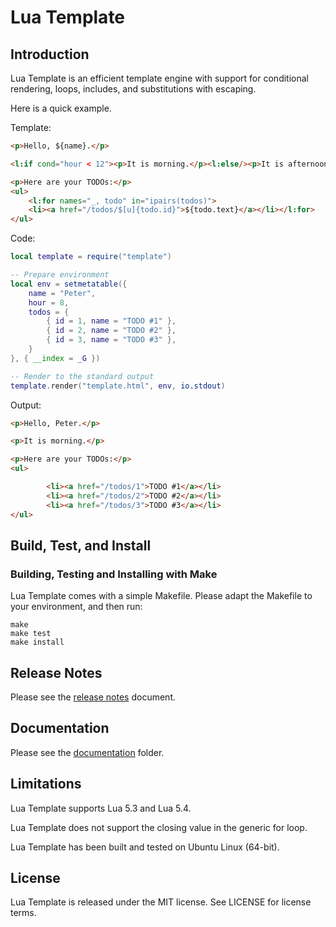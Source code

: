 # Lua Template 


## Introduction

Lua Template is an efficient template engine with support for conditional rendering, loops,
includes, and substitutions with escaping.

Here is a quick example.

Template:

```html
<p>Hello, ${name}.</p>

<l:if cond="hour < 12"><p>It is morning.</p><l:else/><p>It is afternoon.</l:if>

<p>Here are your TODOs:</p>
<ul>
	<l:for names="_, todo" in="ipairs(todos)">
	<li><a href="/todos/$[u]{todo.id}">${todo.text}</a></li></l:for>
</ul>
```

Code:

```lua
local template = require("template")

-- Prepare environment
local env = setmetatable({
	name = "Peter",
	hour = 8,
	todos = {
		{ id = 1, name = "TODO #1" },
		{ id = 2, name = "TODO #2" },
		{ id = 3, name = "TODO #3" },
	}
}, { __index = _G })

-- Render to the standard output
template.render("template.html", env, io.stdout)
```

Output:

```html
<p>Hello, Peter.</p>

<p>It is morning.</p>

<p>Here are your TODOs:</p>
<ul>

        <li><a href="/todos/1">TODO #1</a></li>
        <li><a href="/todos/2">TODO #2</a></li>
        <li><a href="/todos/3">TODO #3</a></li>
</ul>
```


## Build, Test, and Install

### Building, Testing and Installing with Make

Lua Template comes with a simple Makefile. Please adapt the Makefile to your environment, and then
run:

```
make
make test
make install
```

## Release Notes

Please see the [release notes](NEWS.md) document.


## Documentation

Please see the [documentation](doc/) folder.


## Limitations

Lua Template supports Lua 5.3 and Lua 5.4.

Lua Template does not support the closing value in the generic for loop.

Lua Template has been built and tested on Ubuntu Linux (64-bit).


## License

Lua Template is released under the MIT license. See LICENSE for license terms.
